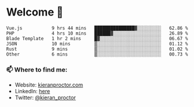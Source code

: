 # Welcome 🦘

<!--START_SECTION:waka-->

```text
Vue.js           9 hrs 44 mins   ███████████████▓░░░░░░░░░   62.86 %
PHP              4 hrs 10 mins   ██████▓░░░░░░░░░░░░░░░░░░   26.89 %
Blade Template   1 hr 2 mins     █▓░░░░░░░░░░░░░░░░░░░░░░░   06.67 %
JSON             10 mins         ▒░░░░░░░░░░░░░░░░░░░░░░░░   01.12 %
Rust             9 mins          ▒░░░░░░░░░░░░░░░░░░░░░░░░   01.02 %
Other            6 mins          ▒░░░░░░░░░░░░░░░░░░░░░░░░   00.73 %
```

<!--END_SECTION:waka-->

### 📫 Where to find me:

-   Website: [kieranproctor.com](https://kieranproctor.com/)
-   LinkedIn: [here](https://www.linkedin.com/in/kieran-proctor-086b5a159/)
-   Twitter: [@kieran_proctor](https://twitter.com/kieran_proctor)
